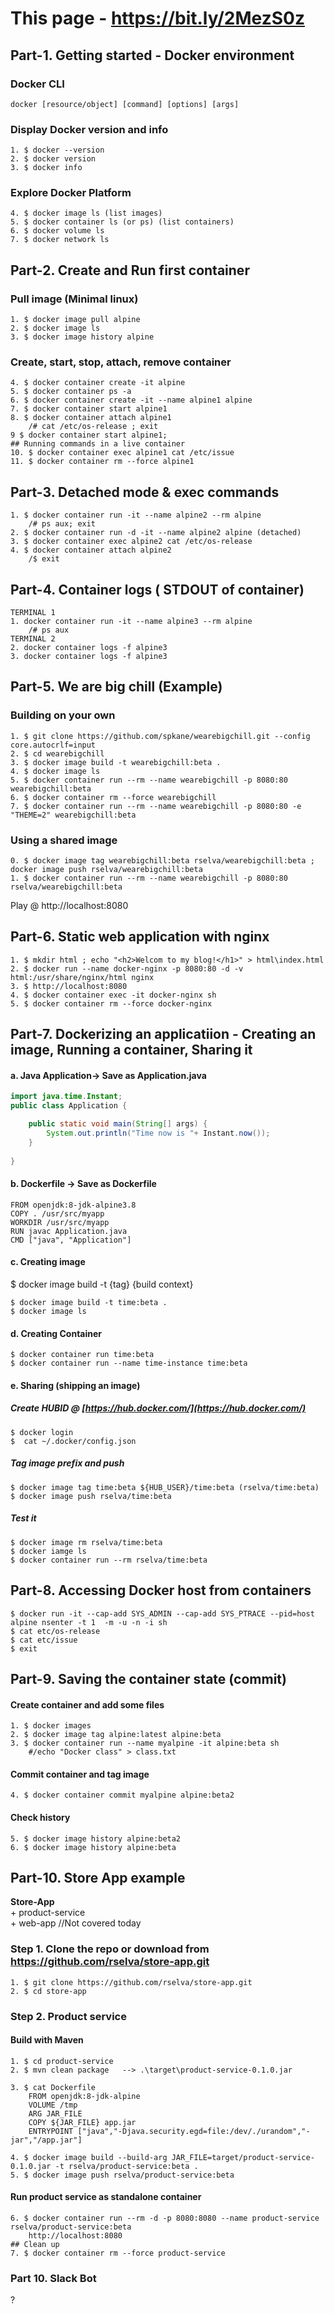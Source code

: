 # This page - https://bit.ly/2MezS0z
## Part-1. Getting started - Docker environment
### Docker CLI
```docker
docker [resource/object] [command] [options] [args]
```
### Display Docker version and info
```docker
1. $ docker --version
2. $ docker version
3. $ docker info
```
### Explore Docker Platform
```
4. $ docker image ls (list images)
5. $ docker container ls (or ps) (list containers)
6. $ docker volume ls
7. $ docker network ls 
```
## Part-2. Create and Run first container

### Pull image (Minimal linux)
```docker
1. $ docker image pull alpine
2. $ docker image ls
3. $ docker image history alpine
```
### Create, start, stop, attach, remove container
```docker
4. $ docker container create -it alpine 
5. $ docker container ps -a
6. $ docker container create -it --name alpine1 alpine
7. $ docker container start alpine1
8. $ docker container attach alpine1
	/# cat /etc/os-release ; exit
9 $ docker container start alpine1; 
## Running commands in a live container
10. $ docker container exec alpine1 cat /etc/issue 
11. $ docker container rm --force alpine1
```
## Part-3. Detached mode  & exec commands 
```
1. $ docker container run -it --name alpine2 --rm alpine
	/# ps aux; exit
2. $ docker container run -d -it --name alpine2 alpine (detached)
3. $ docker container exec alpine2 cat /etc/os-release
4. $ docker container attach alpine2
	/$ exit
``` 
## Part-4. Container logs ( STDOUT of container) 
```
TERMINAL 1
1. docker container run -it --name alpine3 --rm alpine
	/# ps aux
TERMINAL 2
2. docker container logs -f alpine3
3. docker container logs -f alpine3
```
## Part-5. We are big chill (Example)
### Building on your own
```
1. $ git clone https://github.com/spkane/wearebigchill.git --config core.autocrlf=input
2. $ cd wearebigchill
3. $ docker image build -t wearebigchill:beta .
4. $ docker image ls
5. $ docker container run --rm --name wearebigchill -p 8080:80  wearebigchill:beta
6. $ docker container rm --force wearebigchill
7. $ docker container run --rm --name wearebigchill -p 8080:80 -e "THEME=2" wearebigchill:beta
```
### Using a shared image 
```
0. $ docker image tag wearebigchill:beta rselva/wearebigchill:beta ; docker image push rselva/wearebigchill:beta 
1. $ docker container run --rm --name wearebigchill -p 8080:80 rselva/wearebigchill:beta
```
Play @ http://localhost:8080

## Part-6. Static web application with nginx
```
1. $ mkdir html ; echo "<h2>Welcom to my blog!</h1>" > html\index.html
2. $ docker run --name docker-nginx -p 8080:80 -d -v html:/usr/share/nginx/html nginx
3. $ http://localhost:8080
4. $ docker container exec -it docker-nginx sh 
5. $ docker container rm --force docker-nginx
```

## Part-7. Dockerizing an applicatiion - Creating an image, Running a container, Sharing it
#### a. Java Application-> Save as Application.java
```java
import java.time.Instant;
public class Application {

	public static void main(String[] args) {
		System.out.println("Time now is "+ Instant.now());
	}
	
}
```
#### b. Dockerfile  -> Save as Dockerfile
```
FROM openjdk:8-jdk-alpine3.8
COPY . /usr/src/myapp
WORKDIR /usr/src/myapp
RUN javac Application.java
CMD ["java", "Application"]
```

#### c. Creating image 
$ docker image build -t {tag} {build context}
```
$ docker image build -t time:beta .
$ docker image ls
```
#### d. Creating Container
```
$ docker container run time:beta
$ docker container run --name time-instance time:beta
```
#### e. Sharing (shipping an image)
##### Create HUBID @ [https://hub.docker.com/](https://hub.docker.com/)
```
$ docker login
$  cat ~/.docker/config.json
```
##### Tag image prefix and push 
```
$ docker image tag time:beta ${HUB_USER}/time:beta (rselva/time:beta)
$ docker image push rselva/time:beta 
```
##### Test it
```
$ docker image rm rselva/time:beta
$ docker iamge ls
$ docker container run --rm rselva/time:beta
```

## Part-8. Accessing Docker host from containers
```
$ docker run -it --cap-add SYS_ADMIN --cap-add SYS_PTRACE --pid=host alpine nsenter -t 1  -m -u -n -i sh
$ cat etc/os-release
$ cat etc/issue
$ exit
```
## Part-9. Saving the container state (commit)
#### Create container and add some files
```
1. $ docker images
2. $ docker image tag alpine:latest alpine:beta
3. $ docker container run --name myalpine -it alpine:beta sh
	#/echo "Docker class" > class.txt
```
#### Commit container and tag image
```
4. $ docker container commit myalpine alpine:beta2
```
#### Check history
```
5. $ docker image history alpine:beta2
6. $ docker image history alpine:beta
```

## Part-10. Store App example 
**Store-App**<br>
	+ product-service<br>
	+ web-app //Not covered today<br>
	
### Step 1. Clone the repo or download from https://github.com/rselva/store-app.git
```
1. $ git clone https://github.com/rselva/store-app.git
2. $ cd store-app
```
### Step 2. Product service
#### Build with Maven
```
1. $ cd product-service
2. $ mvn clean package   --> .\target\product-service-0.1.0.jar
```
```
3. $ cat Dockerfile
	FROM openjdk:8-jdk-alpine
	VOLUME /tmp
	ARG JAR_FILE
	COPY ${JAR_FILE} app.jar
	ENTRYPOINT ["java","-Djava.security.egd=file:/dev/./urandom","-jar","/app.jar"]
```
```
4. $ docker image build --build-arg JAR_FILE=target/product-service-0.1.0.jar -t rselva/product-service:beta . 
5. $ docker image push rselva/product-service:beta
```
#### Run product service as standalone container
```
6. $ docker container run --rm -d -p 8080:8080 --name product-service rselva/product-service:beta
	http://localhost:8080
## Clean up
7. $ docker container rm --force product-service
```


### Part 10. Slack Bot
?
